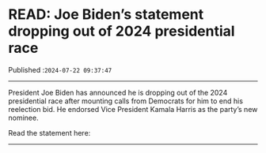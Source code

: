 # READ: Joe Biden’s statement dropping out of 2024 presidential race

Published :`2024-07-22 09:37:47`

---

President Joe Biden has announced he is dropping out of the 2024 presidential race after mounting calls from Democrats for him to end his reelection bid. He endorsed Vice President Kamala Harris as the party’s new nominee.

Read the statement here:

---


